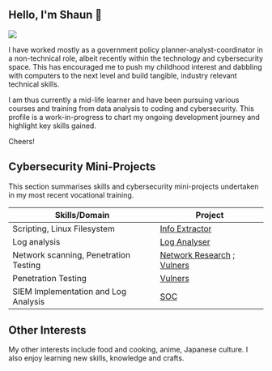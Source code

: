 ## Hello, I'm Shaun 👋
<a href="https://linkedin.com/shaun-sng"><img src="https://img.shields.io/badge/-LinkedIn-0072b1?&style=for-the-badge&logo=linkedin&logoColor=white" /></a>

I have worked mostly as a government policy planner-analyst-coordinator in a non-technical role, albeit recently within the technology and cybersecurity space. This has encouraged me to push my childhood interest and dabbling with computers to the next level and build tangible, industry relevant technical skills.

I am thus currently a mid-life learner and have been pursuing various courses and training from data analysis to coding and cybersecurity. This profile is a work-in-progress to chart my ongoing development journey and highlight key skills gained. 

Cheers!

## Cybersecurity Mini-Projects
This section summarises skills and cybersecurity mini-projects undertaken in my most recent vocational training.  

| Skills/Domain                                 | Project                    |
|-----------------------------------------------|----------------------------|
| Scripting, Linux Filesystem                   | <a href="https://github.com/shaunsng/proj-info/tree/main">Info Extractor</a>|
| Log analysis                                  | <a href="https://github.com/shaunsng/proj-logs/tree/main">Log Analyser</a>|
| Network scanning, Penetration Testing | <a href="https://github.com/shaunsng/proj-network/tree/main">Network Research</a> ; <a href="https://github.com/shaunsng/proj-vulners/tree/main">Vulners</a> |
| Penetration Testing                           | <a href="https://github.com/shaunsng/proj-vulners/tree/main">Vulners</a>|
| SIEM Implementation and Log Analysis          | <a href="https://google.com">SOC</a>|

## Other Interests
My other interests include food and cooking, anime, Japanese culture. I also enjoy learning new skills, knowledge and crafts. 

<!--

## Hi there 👋
**shaunsng/shaunsng** is a ✨ _special_ ✨ repository because its `README.md` (this file) appears on your GitHub profile.

Here are some ideas to get you started:

- 🔭 I’m currently working on ...
- 🌱 I’m currently learning ...
- 👯 I’m looking to collaborate on ...
- 🤔 I’m looking for help with ...
- 💬 Ask me about ...
- 📫 How to reach me: ...
- 😄 Pronouns: ...
- ⚡ Fun fact: ...
-->

